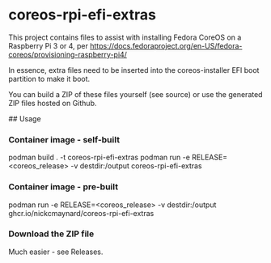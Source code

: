 # coreos-rpi-efi-extras
This project contains files to assist with installing Fedora CoreOS on a Raspberry Pi 3 or 4, per https://docs.fedoraproject.org/en-US/fedora-coreos/provisioning-raspberry-pi4/

In essence, extra files need to be inserted into the coreos-installer EFI boot partition to make it boot.

You can build a ZIP of these files yourself (see source) or use the generated ZIP files hosted on Github.

## Usage

### Container image - self-built
podman build . -t coreos-rpi-efi-extras
podman run -e RELEASE=<coreos_release> -v destdir:/output coreos-rpi-efi-extras

### Container image - pre-built
podman run -e RELEASE=<coreos_release> -v destdir:/output ghcr.io/nickcmaynard/coreos-rpi-efi-extras

### Download the ZIP file
Much easier - see Releases.